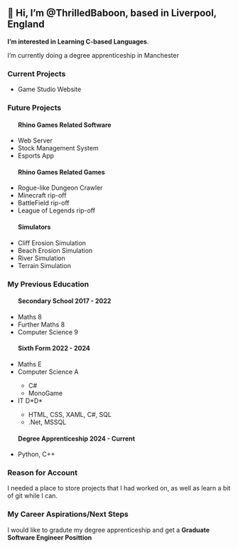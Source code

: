 <html>
<head>
</head>
<body>
  <h2>👋 Hi, I’m @ThrilledBaboon, based in Liverpool, England</h2>
  <p> <strong>I’m interested in Learning C-based Languages</strong>.</p>
  <p> I’m currently doing a degree apprenticeship in Manchester </p>
  <h3> Current Projects </h3>
  <ul> 
    <li> Game Studio Website</li>
  </ul>
  <h3> Future Projects </h3>
  <ul> 
    <h4> Rhino Games Related Software </h4>
    <li> Web Server </li>
    <li> Stock Management System </li>
    <li> Esports App </li>
    <h4> Rhino Games Related Games </h4>
    <li> Rogue-like Dungeon Crawler </li>
    <li> Minecraft rip-off </li>
    <li> BattleField rip-off </li>
    <li> League of Legends rip-off </li>
    <h4> Simulators </h4>
    <li> Cliff Erosion Simulation </li>
    <li> Beach Erosion Simulation </li>
    <li> River Simulation </li>
    <li> Terrain Simulation </li>
  </ul>
  <h3> My Previous Education</h3>
  <ul> 
    <h4> Secondary School 2017 - 2022 </h4>
    <li> Maths 8 </li>
    <li> Further Maths 8 </li>
    <li> Computer Science 9 </li>
    <h4> Sixth Form 2022 - 2024 </h4>
    <li> Maths E </li>
    <li> Computer Science A </li>
    <ul>
      <li> C# </li>
      <li> MonoGame </li>
    </ul>
    <li> IT D*D* </li>
    <ul>
      <li> HTML, CSS, XAML, C#, SQL </li>
      <li> .Net, MSSQL </li>
    </ul>
    <h4> Degree Apprenticeship 2024 - Current </h4>
    <li> Python, C++</li>
  </ul>
  <h3>  Reason for Account </h3>
  <p>
    I needed a place to store projects that I had worked on, as well as learn a bit of git while I can. 
  </p>
  <h3> My Career Aspirations/Next Steps</h3>
  <p>
    I would like to gradute my degree apprenticeship and get a <strong>Graduate Software Engineer Posittion</strong>
  </p>
</body>
